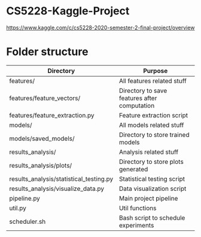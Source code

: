 # CS5228-Kaggle-Project

https://www.kaggle.com/c/cs5228-2020-semester-2-final-project/overview

# Folder structure

| Directory                               | Purpose                                      |
| --------------------------------------- | -------------------------------------------- |
| features/                               | All features related stuff                   |
| features/feature_vectors/               | Directory to save features after computation |
| features/feature_extraction.py          | Feature extraction script                    |
| models/                                 | All models related stuff                     |
| models/saved_models/                    | Directory to store trained models            |
| results_analysis/                       | Analysis related stuff                       |
| results_analysis/plots/                 | Directory to store plots generated           |
| results_analysis/statistical_testing.py | Statistical testing script                   |
| results_analysis/visualize_data.py      | Data visualization script                    |
| pipeline.py                             | Main project pipeline                        |
| util.py                                 | Util functions                               |
| scheduler.sh                            | Bash script to schedule experiments          |
